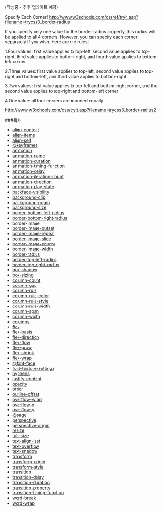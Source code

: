 (작성중 - 추후 업데이트 예정)

Specify Each Corner!
http://www.w3schools.com/cssref/tryit.asp?filename=trycss3_border-radius

If you specify only one value for the border-radius property, this radius will be applied to all 4 corners.
However, you can specify each corner separately if you wish. Here are the rules:

1.Four values: first value applies to top-left, second value applies to top-right, third value applies to bottom-right, and fourth value applies to bottom-left corner

2.Three values: first value applies to top-left, second value applies to top-right and bottom-left, and third value applies to bottom-right

3.Two values: first value applies to top-left and bottom-right corner, and the second value applies to top-right and bottom-left corner

4.One value: all four corners are rounded equally

http://www.w3schools.com/css/tryit.asp?filename=trycss3_border-radius2


###목차
* [align-content](docs/align-content.md)
* [align-items](docs/align-items.md)
* [align-self](docs/align-self.md)
* [@keyframes](docs/@keyframes.md)
* [animation](docs/animation.md)
* [animation-name](docs/animation-name.md)
* [animation-duration](docs/animation-duration.md)
* [animation-timing-function](docs/animation-timing-function.md)
* [animation-delay](docs/animation-delay.md)
* [animation-iteration-count](docs/animation-iteration-count.md)
* [animation-direction](docs/animation-direction.md)
* [animation-play-state](docs/animation-play-state.md)
* [backface-visibility](docs/backface-visibility.md)
* [background-clip](docs/background-clip.md)
* [background-origin](docs/background-origin.md)
* [background-size](docs/background-size.md)
* [border-bottom-left-radius](docs/border-bottom-left-radius.md)
* [border-bottom-right-radius](docs/border-bottom-right-radius.md)
* [border-image](docs/border-image.md)
* [border-image-outset](docs/border-image-outset.md)
* [border-image-repeat](docs/border-image-repeat.md)
* [border-image-slice](docs/border-image-slice.md)
* [border-image-source](docs/border-image-source.md)
* [border-image-width](docs/border-image-width.md)
* [border-radius](docs/border-radius.md)
* [border-top-left-radius](docs/border-top-left-radius.md)
* [border-top-right-radius](docs/border-top-right-radius.md)
* [box-shadow](docs/box-shadow.md)
* [box-sizing](docs/box-sizing.md)
* [column-count](docs/column-count.md)
* [column-gap](docs/column-gap.md)
* [column-rule](docs/column-rule.md)
* [column-rule-color](docs/column-rule-color.md)
* [column-rule-style](docs/column-rule-style.md)
* [column-rule-width](docs/column-rule-width.md)
* [column-span](docs/column-span.md)
* [column-width](docs/column-width.md)
* [columns](docs/columns.md)
* [flex](docs/flex.md)
* [flex-basis](docs/flex-basis.md)
* [flex-direction](docs/flex-direction.md)
* [flex-flow](docs/flex-flow.md)
* [flex-grow](docs/flex-grow.md)
* [flex-shrink](docs/flex-shrink.md)
* [flex-wrap](docs/flex-wrap.md)
* [@font-face](docs/@font-face.md)
* [font-feature-settings](docs/font-feature-settings.md)
* [hyphens](docs/hyphens.md)
* [justify-content](docs/justify-content.md)
* [opacity](docs/opacity.md)
* [order](docs/order.md)
* [outline-offset](docs/outline-offset.md)
* [overflow-wrap](docs/overflow-wrap.md)
* [overflow-x](docs/overflow-x.md)
* [overflow-y](docs/overflow-y.md)
* [@page](docs/@page.md)
* [perspective](docs/perspective.md)
* [perspective-origin](docs/perspective-origin.md)
* [resize](docs/resize.md)
* [tab-size](docs/tab-size.md)
* [text-align-last](docs/text-align-last.md)
* [text-overflow](docs/text-overflow.md)
* [text-shadow](docs/text-shadow.md)
* [transform](docs/transform.md)
* [transform-origin](docs/transform-origin.md)
* [transform-style](docs/transform-style.md)
* [transition](docs/transition.md)
* [transition-delay](docs/transition-delay.md)
* [transition-duration](docs/transition-duration.md)
* [transition-property](docs/transition-property.md)
* [transition-timing-function](docs/transition-timing-function.md)
* [word-break](docs/word-break.md)
* [word-wrap](docs/word-wrap.md)


